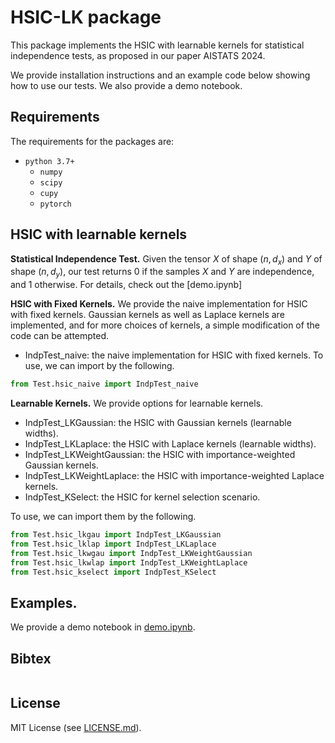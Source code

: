 # HSIC-LK package
This package implements the HSIC with learnable kernels for statistical independence tests, as proposed in our paper AISTATS 2024. 

We provide installation instructions and an example code below showing how to use our tests. We also provide a demo notebook.

## Requirements

The requirements for the packages are:
- `python 3.7+`
  - `numpy`
  - `scipy`
  - `cupy`
  - `pytorch`

## HSIC with learnable kernels

**Statistical Independence Test.** Given the tensor $X$ of shape $(n, d_x)$ and $Y$ of shape $(n, d_y)$, our test returns $0$ if the samples $X$ and $Y$ are independence, and $1$ otherwise.
For details, check out the [demo.ipynb]

**HSIC with Fixed Kernels.** We provide the naive implementation for HSIC with fixed kernels. Gaussian kernels as well as Laplace kernels are implemented, and for more choices of kernels, a simple modification of the code can be attempted. 

- IndpTest_naive: the naive implementation for HSIC with fixed kernels.
To use, we can import by the following.
```python
from Test.hsic_naive import IndpTest_naive
```

**Learnable Kernels.** We provide options for learnable kernels. 

- IndpTest_LKGaussian: the HSIC with Gaussian kernels (learnable widths).
- IndpTest_LKLaplace: the HSIC with Laplace kernels (learnable widths).
- IndpTest_LKWeightGaussian: the HSIC with importance-weighted Gaussian kernels.
- IndpTest_LKWeightLaplace: the HSIC with importance-weighted Laplace kernels.
- IndpTest_KSelect: the HSIC for kernel selection scenario.

To use, we can import them by the following.
```python
from Test.hsic_lkgau import IndpTest_LKGaussian
from Test.hsic_lklap import IndpTest_LKLaplace
from Test.hsic_lkwgau import IndpTest_LKWeightGaussian
from Test.hsic_lkwlap import IndpTest_LKWeightLaplace
from Test.hsic_kselect import IndpTest_KSelect
```

## Examples.

We provide a demo notebook in [demo.ipynb](https://github.com/renyixin666/HSIC-LK/edit/main/demo.ipynb).

## Bibtex

```

```

## License

MIT License (see [LICENSE.md](https://github.com/renyixin666/HSIC-LK/blob/main/LICENSE)).
